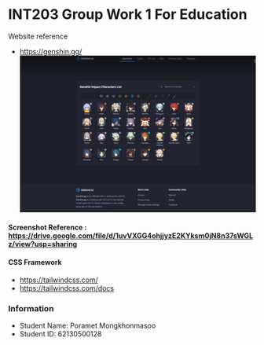 # INT203 Group Work 1 For Education

Website reference 
- https://genshin.gg/ 
![alt text](/62130500128_groupwork_1/images/screenshot-genshin.png?raw=true "Screenshot Genshin.gg")

#### Screenshot Reference : https://drive.google.com/file/d/1uvVXGG4ohjjyzE2KYksm0jN8n37sWGLz/view?usp=sharing

#### CSS Framework
- https://tailwindcss.com/
- https://tailwindcss.com/docs

### Information
- Student Name: Poramet Mongkhonmasoo
- Student ID: 62130500128
